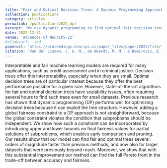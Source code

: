 ```yaml
---
title: "Fair and Optimal Decision Trees: A Dynamic Programming Approach"
collection: publications
category: articles
permalink: /publication/2022_dpf
excerpt: 'We use dynamic programming to find optimal fair decision trees orders of magnitude faster than previous methods.'
date: 2022-12-31
venue: 'Advances of NeurIPS-22'
#slidesurl: 'tbd'
paperurl: 'https://proceedings.neurips.cc/paper_files/paper/2022/file/fe248e22b241ae5a9adf11493c8c12bc-Paper-Conference.pdf'
citation: 'Van der Linden, J. G. M., de Weerdt, M. M., & Demirović, E. (2022). &quot;Fair and Optimal Decision Trees: A Dynamic Programming Approach.&quot; <i>Advances in NeurIPS-22</i>, 38899-38911.'
---
```


Interpretable and fair machine learning models are required for many applications, such as credit assessment and in criminal justice. Decision trees offer this interpretability, especially when they are small. Optimal decision trees are of particular interest because they offer the best performance possible for a given size. However, state-of-the-art algorithms for fair and optimal decision trees have scalability issues, often requiring several hours to find such trees even for small datasets. Previous research has shown that dynamic programming (DP) performs well for optimizing decision trees because it can exploit the tree structure. However, adding a global fairness constraint to a DP approach is not straightforward, because the global constraint violates the condition that subproblems should be independent. We show how such a constraint can be incorporated by introducing upper and lower bounds on final fairness values for partial solutions of subproblems, which enables early comparison and pruning. Our results show that our model can find fair and optimal trees several orders of magnitude faster than previous methods, and now also for larger datasets that were previously beyond reach. Moreover, we show that with this substantial improvement our method can find the full Pareto front in the trade-off between accuracy and fairness.